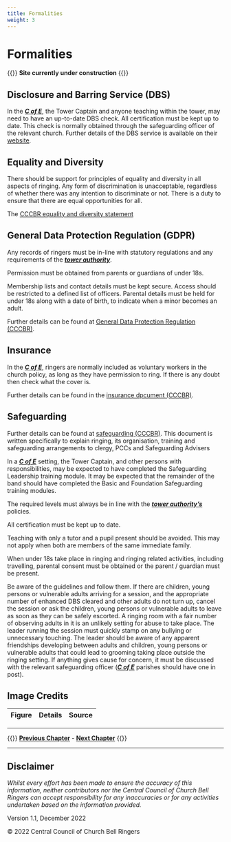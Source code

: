 ```yaml
---
title: Formalities
weight: 3
---
```


# Formalities 

{{<hint danger>}}
**Site currently under construction**
{{</hint>}}

## Disclosure and Barring Service (DBS)

In the ***[C of E](../glossary/#c-of-e)***, the Tower Captain and anyone teaching within the tower, may need to have an up-to-date DBS check. All certification must be kept up to date. This check is normally obtained through the safeguarding officer of the relevant church. Further details of the DBS service is available on their [website](https://www.gov.uk/government/organisations/disclosure-and-barring-service).

## Equality and Diversity

There should be support for principles of equality and diversity in all aspects of ringing. Any form of discrimination is unacceptable, regardless of whether there was any intention to discriminate or not. There is a duty to ensure that there are equal opportunities for all. 

The [CCCBR equality and diversity statement](https://cccbr.org.uk/about/governance/equality-and-diversity-statement/)

## General Data Protection Regulation (GDPR) 

Any records of ringers must be in-line with statutory regulations and any requirements of the ***[tower authority](../glossary/#tower-authority)***.  

Permission must be obtained from parents or guardians of under 18s.  

Membership lists and contact details must be kept secure. Access should be restricted to a defined list of officers. Parental details must be held for under 18s along with a date of birth, to indicate when a minor becomes an adult.  

Further details can be found at [General Data Protection Regulation (CCCBR)](https://cccbr.org.uk/wp-content/uploads/2020/02/GDPR-Chris-Mew.pdf).

## Insurance 

In the ***[C of E](../glossary/#c-of-e)***, ringers are normally included as voluntary workers in the church policy, as long as they have permission to ring. If there is any doubt then check what the cover is.

Further details can be found in the [insurance dpcument (CCCBR)](https://cccbr.org.uk/wp-content/uploads/2022/05/SM_Insurance_2022_v4.pdf).

## Safeguarding 

Further details can be found at [safeguarding (CCCBR)](https://cccbr.org.uk/2022/12/08/launch-of-from-practice-to-perfect/). This document is written specifically to explain ringing, its organisation, training and safeguarding arrangements to clergy, PCCs and Safeguarding Advisers

In a ***[C of E](../glossary/#c-of-e)*** setting, the Tower Captain, and other persons with responsibilities, may be expected to have completed the Safeguarding Leadership training module. It may be expected that the remainder of the band should have completed the Basic and Foundation Safeguarding training modules.  

The required levels must always be in line with the ***[tower authority’s](../glossary/#tower-authority)*** policies.   

All certification must be kept up to date. 

Teaching with only a tutor and a pupil present should be avoided. This may not apply when both are members of the same immediate family.  

When under 18s take place in ringing and ringing related activities, including travelling, parental consent must be obtained or the parent / guardian must be present.

Be aware of the guidelines and follow them. If there are children, young persons or vulnerable adults arriving for a session, and the appropriate number of enhanced DBS cleared and other adults do not turn up, cancel the session or ask the children, young persons or vulnerable adults to leave as soon as they can be safely escorted. A ringing room with a fair number of observing adults in it is an unlikely setting for abuse to take place. The leader running the session must quickly stamp on any bullying or unnecessary touching. The leader should be aware of any apparent friendships developing between adults and children, young persons or vulnerable adults that could lead to grooming taking place outside the ringing setting. If anything gives cause for concern, it must be discussed with the relevant safeguarding officer (***[C of E](../glossary/#c-of-e)*** parishes should have one in post). 

## Image Credits

| Figure | Details | Source |
| :---: | --- | --- |

----

{{<hint info>}}
**[Previous Chapter](../communication/)** - **[Next Chapter](../finance/)**
{{</hint>}}

----

## Disclaimer
 
*Whilst every effort has been made to ensure the accuracy of this information, neither contributors nor the Central Council of Church Bell Ringers can accept responsibility for any inaccuracies or for any activities undertaken based on the information provided.*

Version 1.1, December 2022

© 2022 Central Council of Church Bell Ringers
